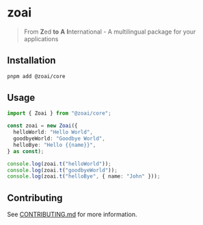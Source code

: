 # zoai

> From **Z**ed **to** **A** **I**nternational - A multilingual package for your applications

## Installation

```sh
pnpm add @zoai/core
```

## Usage

```ts
import { Zoai } from "@zoai/core";

const zoai = new Zoai({
  helloWorld: "Hello World",
  goodbyeWorld: "Goodbye World",
  helloBye: "Hello {{name}}",
} as const);

console.log(zoai.t("helloWorld"));
console.log(zoai.t("goodbyeWorld"));
console.log(zoai.t("helloBye", { name: "John" }));
```

## Contributing

See [CONTRIBUTING.md](../../CONTRIBUTING.md) for more information.
